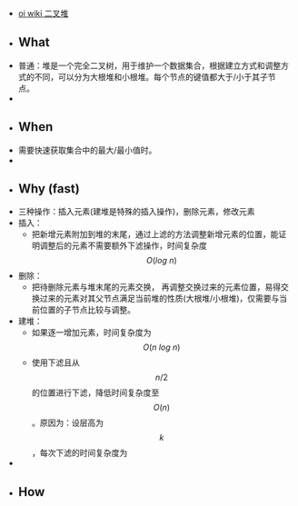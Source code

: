 - [oi wiki 二叉堆](https://oi-wiki.org/ds/binary-heap/)
- ## What
- 普通：堆是一个完全二叉树，用于维护一个数据集合，根据建立方式和调整方式的不同，可以分为大根堆和小根堆。每个节点的键值都大于/小于其子节点。
-
- ## When
- 需要快速获取集合中的最大/最小值时。
-
- ## Why (fast)
- 三种操作：插入元素(建堆是特殊的插入操作)，删除元素，修改元素
- 插入：
	- 把新增元素附加到堆的末尾，通过上滤的方法调整新增元素的位置，能证明调整后的元素不需要额外下滤操作，时间复杂度$$O(log\ n)$$
- 删除：
	- 把待删除元素与堆末尾的元素交换， 再调整交换过来的元素位置，易得交换过来的元素对其父节点满足当前堆的性质(大根堆/小根堆)，仅需要与当前位置的子节点比较与调整。
- 建堆：
	- 如果逐一增加元素，时间复杂度为$$O(n\ log\ n)$$
	- 使用下滤且从$$n / 2$$的位置进行下滤，降低时间复杂度至$$O(n)$$。原因为：设层高为$$k$$，每次下滤的时间复杂度为
-
- ## How